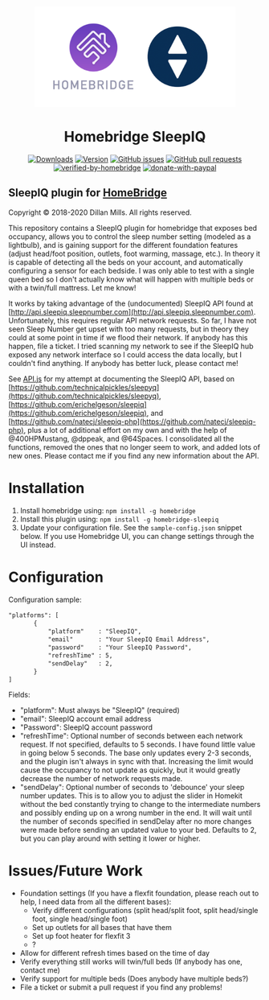 <p align="center">
  <img src="homebridge-sleepiq.png" height="200px">  
</p>
<span align="center">

# Homebridge SleepIQ
[![Downloads](https://img.shields.io/npm/dt/homebridge-sleepiq)](https://www.npmjs.com/package/homebridge-sleepiq)
[![Version](https://img.shields.io/npm/v/homebridge-sleepiq)](https://www.npmjs.com/package/homebridge-sleepiq)
[![GitHub issues](https://img.shields.io/github/issues/DeeeeLAN/homebridge-sleepiq)](https://github.com/DeeeeLAN/homebridge-sleepiq/issues)
[![GitHub pull requests](https://img.shields.io/github/issues-pr/DeeeeLAN/homebridge-sleepiq)](https://github.com/DeeeeLAN/homebridge-sleepiq/pulls)
[![verified-by-homebridge](https://badgen.net/badge/homebridge/verified/purple)](https://github.com/homebridge/homebridge/wiki/Verified-Plugins)
[![donate-with-paypal](hhttps://img.shields.io/badge/donate-%2410-blueviolet)](https://paypal.me/DeeeeLAN)

</span>

## SleepIQ plugin for [HomeBridge](https://github.com/nfarina/homebridge)
Copyright © 2018-2020 Dillan Mills. All rights reserved.

This repository contains a SleepIQ plugin for homebridge that exposes bed occupancy, allows you to control the sleep number setting (modeled as a lightbulb), and is gaining support for the different foundation features (adjust head/foot position, outlets, foot warming, massage, etc.). In theory it is capable of detecting all the beds on your account, and automatically configuring a sensor for each bedside. I was only able to test with a single queen bed so I don't actually know what will happen with multiple beds or with a twin/full mattress. Let me know!

It works by taking advantage of the (undocumented) SleepIQ API found at [http://api.sleepiq.sleepnumber.com](http://api.sleepiq.sleepnumber.com). Unfortunately, this requires regular API network requests. So far, I have not seen Sleep Number get upset with too many requests, but in theory they could at some point in time if we flood their network. If anybody has this happen, file a ticket. I tried scanning my network to see if the SleepIQ hub exposed any network interface so I could access the data locally, but I couldn't find anything. If anybody has better luck, please contact me!

See [API.js](API.js) for my attempt at documenting the SleepIQ API, based on [https://github.com/technicalpickles/sleepyq](https://github.com/technicalpickles/sleepyq), [https://github.com/erichelgeson/sleepiq](https://github.com/erichelgeson/sleepiq), and [https://github.com/natecj/sleepiq-php](https://github.com/natecj/sleepiq-php), plus a lot of additional effort on my own and with the help of @400HPMustang, @dppeak, and @64Spaces. I consolidated all the functions, removed the ones that no longer seem to work, and added lots of new ones. Please contact me if you find any new information about the API. 

# Installation

1. Install homebridge using: `npm install -g homebridge`
2. Install this plugin using: `npm install -g homebridge-sleepiq`
3. Update your configuration file. See the `sample-config.json` snippet below. If you use Homebridge UI, you can change settings through the UI instead. 

# Configuration

Configuration sample:

 ```
"platforms": [
		{
			"platform"    : "SleepIQ",
			"email"       : "Your SleepIQ Email Address",
			"password"    : "Your SleepIQ Password",
			"refreshTime" : 5,
			"sendDelay"   : 2,
		}
]

```

Fields:

* "platform": Must always be "SleepIQ" (required)
* "email": SleepIQ account email address
* "Password": SleepIQ account password
* "refreshTime": Optional number of seconds between each network request. If not specified, defaults to 5 seconds. I have found little value in going below 5 seconds. The base only updates every 2-3 seconds, and the plugin isn't always in sync with that. Increasing the limit would cause the occupancy to not update as quickly, but it would greatly decrease the number of network requests made.
* "sendDelay": Optional number of seconds to 'debounce' your sleep number updates. This is to allow you to adjust the slider in Homekit without the bed constantly trying to change to the intermediate numbers and possibly ending up on a wrong number in the end. It will wait until the number of seconds specified in sendDelay after no more changes were made before sending an updated value to your bed. Defaults to 2, but you can play around with setting it lower or higher.
# Issues/Future Work
* Foundation settings (If you have a flexfit foundation, please reach out to help, I need data from all the different bases):
  * Verify different configurations (split head/split foot, split head/single foot, single head/single foot)
  * Set up outlets for all bases that have them
  * Set up foot heater for flexfit 3
  * ?
* Allow for different refresh times based on the time of day
* Verify everything still works will twin/full beds (If anybody has one, contact me)
* Verify support for multiple beds (Does anybody have multiple beds?)
* File a ticket or submit a pull request if you find any problems!
